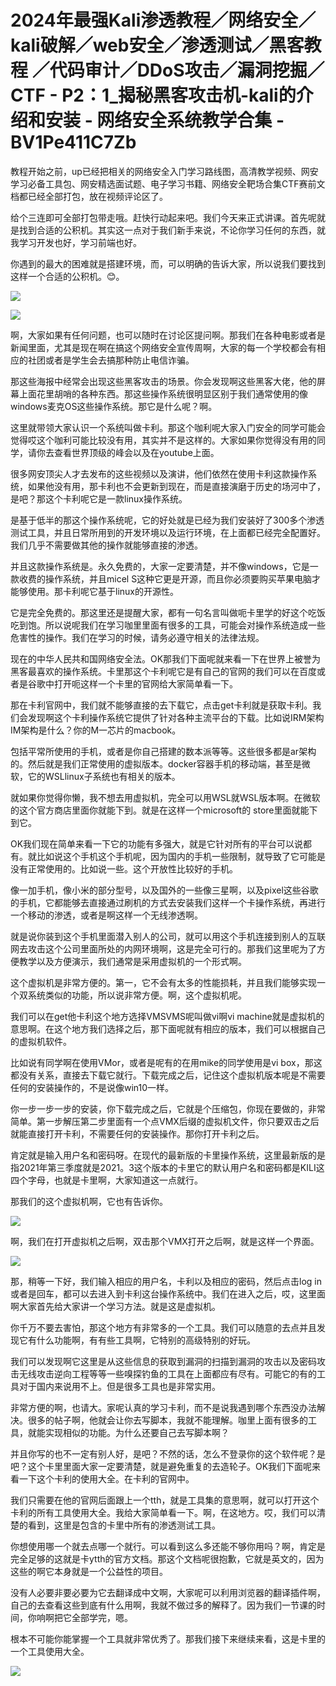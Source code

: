 # 2024年最强Kali渗透教程／网络安全／kali破解／web安全／渗透测试／黑客教程 ／代码审计／DDoS攻击／漏洞挖掘／CTF - P2：1_揭秘黑客攻击机-kali的介绍和安装 - 网络安全系统教学合集 - BV1Pe411C7Zb

教程开始之前，up已经把相关的网络安全入门学习路线图，高清教学视频、网安学习必备工具包、网安精选面试题、电子学习书籍、网络安全靶场合集CTF赛前文档都已经全部打包，放在视频评论区了。

给个三连即可全部打包带走哦。赶快行动起来吧。我们今天来正式讲课。首先呢就是找到合适的公积机。其实这一点对于我们新手来说，不论你学习任何的东西，就我学习开发也好，学习前端也好。

你遇到的最大的困难就是搭建环境，而，可以明确的告诉大家，所以说我们要找到这样一个合适的公积机。😊。

![](img/94cb9d49d6f2fd876ae43edf94d4bb98_1.png)

![](img/94cb9d49d6f2fd876ae43edf94d4bb98_2.png)

啊，大家如果有任何问题，也可以随时在讨论区提问啊。那我们在各种电影或者是新闻里面，尤其是现在啊在搞这个网络安全宣传周啊，大家的每一个学校都会有相应的社团或者是学生会去搞那种防止电信诈骗。

那这些海报中经常会出现这些黑客攻击的场景。你会发现啊这些黑客大佬，他的屏幕上面花里胡哨的各种东西。那这些操作系统很明显区别于我们通常使用的像windows麦克OS这些操作系统。那它是什么呢？啊。

这里就带领大家认识一个系统叫做卡利。那这个咖利呢大家入门安全的同学可能会觉得哎这个咖利可能比较没有用，其实并不是这样的。大家如果你觉得没有用的同学，请你去查看世界顶级的峰会以及在youtube上面。

很多网安顶尖人才去发布的这些视频以及演讲，他们依然在使用卡利这款操作系统，如果他没有用，那卡利也不会更新到现在，而是直接演磨于历史的场河中了，是吧？那这个卡利呢它是一款linux操作系统。

是基于低半的那这个操作系统呢，它的好处就是已经为我们安装好了300多个渗透测试工具，并且日常所用到的开发环境以及运行环境，在上面都已经完全配置好。我们几乎不需要做其他的操作就能够直接的渗透。

并且这款操作系统是。永久免费的，大家一定要清楚，并不像windows，它是一款收费的操作系统，并且micel S这种它更是开源，而且你必须要购买苹果电脑才能够使用。那卡利呢它基于linux的开源性。

它是完全免费的。那这里还是提醒大家，都有一句名言叫做呃卡里学的好这个吃饭吃到饱。所以说呢我们在学习咖里里面有很多的工具，可能会对操作系统造成一些危害性的操作。我们在学习的时候，请务必遵守相关的法律法规。

现在的中华人民共和国网络安全法。OK那我们下面呢就来看一下在世界上被誉为黑客最喜欢的操作系统。卡里那这个卡利呢它是有自己的官网的我们可以在百度或者是谷歌中打开呃这样一个卡里的官网给大家简单看一下。

那在卡利官网中，我们就不能够直接的去下载它，点击get卡利就是获取卡利。我们会发现啊这个卡利操作系统它提供了针对各种主流平台的下载。比如说IRM架构IM架构是什么？你的M一芯片的macbook。

包括平常所使用的手机，或者是你自己搭建的数本派等等。这些很多都是ar架构的。然后就是我们正常使用的虚拟版本。docker容器手机的移动端，甚至是微软，它的WSLlinux子系统也有相关的版本。

就如果你觉得你懒，我不想去用虚拟机，完全可以用WSL就WSL版本啊。在微软的这个官方商店里面你就能下到。就是在这样一个microsoft的 store里面就能下到它。

OK我们现在简单来看一下它的功能有多强大，就是它针对所有的平台可以说都有。就比如说这个手机这个手机呢，因为国内的手机一些限制，就导致了它可能是没有正常使用的。比如说一些。这个开放性比较好的手机。

像一加手机，像小米的部分型号，以及国外的一些像三星啊，以及pixel这些谷歌的手机，它都能够去直接通过刷机的方式去安装我们这样一个卡操作系统，再进行一个移动的渗透，或者是啊这样一个无线渗透啊。

就是说你装到这个手机里面潜入别人的公司，就可以用这个手机连接到别人的互联网去攻击这个公司里面所处的内网环境啊，这是完全可行的。那我们这里呢为了方便教学以及方便演示，我们通常是采用虚拟机的一个形式啊。

这个虚拟机是非常方便的。第一，它不会有太多的性能损耗，并且我们能够实现一个双系统类似的功能，所以说非常方便。啊，这个虚拟机呢。

我们可以在get他卡利这个地方选择VMSVMS呢叫做vi啊vi machine就是虚拟机的意思啊。在这个地方我们选择之后，那下面呢就有相应的版本，我们可以根据自己的虚拟机软件。

比如说有同学啊在使用VMor，或者是呢有的在用mike的同学使用是vi box，那这都没有关系，直接去下载它就行。下载完成之后，记住这个虚拟机版本呢是不需要任何的安装操作的，不是说像win10一样。

你一步一步一步的安装，你下载完成之后，它就是个压缩包，你现在要做的，非常简单。第一步解压第二步里面有一个点VMX后缀的虚拟机文件，你只要双击之后就能直接打开卡利，不需要任何的安装操作。那你打开卡利之后。

肯定就是输入用户名和密码呀。在现代的最新版的卡里操作系统，这里最新版的是指2021年第三季度就是2021。3这个版本的卡里它的默认用户名和密码都是KILI这四个字母，也就是卡里啊，大家知道这一点就行。

那我们的这个虚拟机啊，它也有告诉你。

![](img/94cb9d49d6f2fd876ae43edf94d4bb98_4.png)

啊，我们在打开虚拟机之后啊，双击那个VMX打开之后啊，就是这样一个界面。

![](img/94cb9d49d6f2fd876ae43edf94d4bb98_6.png)

那，稍等一下好，我们输入相应的用户名，卡利以及相应的密码，然后点击log in或者是回车，都可以去进入到卡利这台操作系统中。我们在进入之后，哎，这里面啊大家首先给大家讲一个学习方法。就是这是虚拟机。

你千万不要去害怕，那这个地方有非常多的一个工具。我们可以随意的去点并且发现它有什么功能啊，有有些工具啊，它特别的高级特别的好玩。

我们可以发现啊它这里是从这些信息的获取到漏洞的扫描到漏洞的攻击以及密码攻击无线攻击逆向工程等等一些嗅探钓鱼的工具在上面都应有尽有。可能它的有的工具对于国内来说用不上。但是很多工具也是非常实用。

非常方便的啊，也请大。家呢认真的学习卡利，而不是说我遇到哪个东西没办法解决。很多的帖子啊，他就会让你去写脚本，我就不能理解。咖里上面有很多的工具，就能实现相似的功能。为什么还要自己去写脚本啊？

并且你写的也不一定有别人好，是吧？不然的话，怎么不登录你的这个软件呢？是吧？这个卡里里面大家一定要清楚，就是避免重复的去造轮子。OK我们下面呢来看一下这个卡利的使用大全。在卡利的官网中。

我们只需要在他的官网后面跟上一个tth，就是工具集的意思啊，就可以打开这个卡利的所有工具使用大全。我给大家简单看一下。啊，在这地方。哎，我们可以清楚的看到，这里是包含的卡里中所有的渗透测试工具。

你想使用哪一个就去点哪一个就行。可以看到这么多还能不够你用吗？啊，肯定是完全足够的这就是卡ytth的官方文档。那这个文档呢很抱歉，它就是英文的，因为这些的啊它本身就是一个公益性的项目。

没有人必要非要必要为它去翻译成中文啊，大家呢可以利用浏览器的翻译插件啊，自己的去查看这些到底有什么用啊，我就不做过多的解释了。因为我们一节课的时间，你响啊把它全部学完，嗯。

根本不可能你能掌握一个工具就非常优秀了。那我们接下来继续来看，这是卡里的一个工具使用大全。

![](img/94cb9d49d6f2fd876ae43edf94d4bb98_8.png)